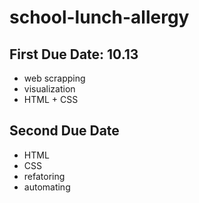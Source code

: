 # school-lunch-allergy

## First Due Date: 10.13
- web scrapping
- visualization
- HTML + CSS

## Second Due Date
- HTML
- CSS
- refatoring
- automating
